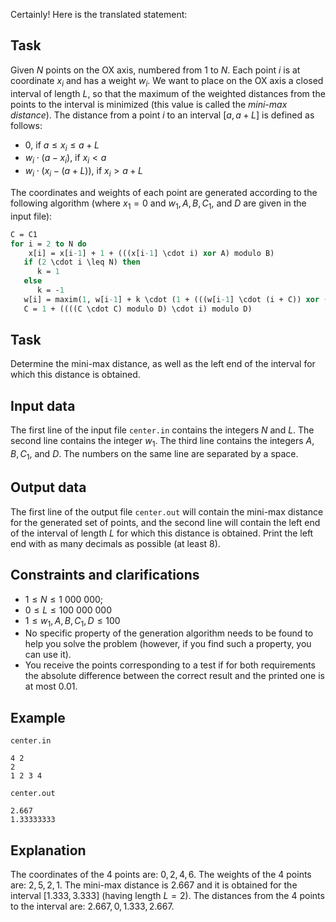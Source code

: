 Certainly! Here is the translated statement:

## Task

Given $N$ points on the OX axis, numbered from $1$ to $N$. Each point $i$ is at coordinate $x_i$ and has a weight $w_i$. We want to place on the OX axis a closed interval of length $L$, so that the maximum of the weighted distances from the points to the interval is minimized (this value is called the *mini-max distance*). The distance from a point $i$ to an interval $[a, a+L]$ is defined as follows:

* $0$, if $a \leq x_i \leq a+L$
* $w_i \cdot (a - x_i)$, if $x_i < a$
* $w_i \cdot (x_i - (a+L))$, if $x_i > a + L$

The coordinates and weights of each point are generated according to the following algorithm (where $x_1 = 0$ and $w_1, A, B, C_1$, and $D$ are given in the input file):

```pascal
C = C1
for i = 2 to N do
    x[i] = x[i-1] + 1 + (((x[i-1] \cdot i) xor A) modulo B)
   if (2 \cdot i \leq N) then
      k = 1
   else
      k = -1
   w[i] = maxim(1, w[i-1] + k \cdot (1 + (((w[i-1] \cdot (i + C)) xor (D \cdot i)) modulo D)))
   C = 1 + ((((C \cdot C) modulo D) \cdot i) modulo D)
```

## Task

Determine the mini-max distance, as well as the left end of the interval for which this distance is obtained.

## Input data

The first line of the input file `center.in` contains the integers $N$ and $L$. The second line contains the integer $w_1$. The third line contains the integers $A, B, C_1$, and $D$. The numbers on the same line are separated by a space.

## Output data

The first line of the output file `center.out` will contain the mini-max distance for the generated set of points, and the second line will contain the left end of the interval of length $L$ for which this distance is obtained. Print the left end with as many decimals as possible (at least $8$).

## Constraints and clarifications

* $1 \leq N \leq 1\ 000\ 000$;
* $0 \leq L \leq 100\ 000\ 000$
* $1 \leq w_1, A, B, C_1, D \leq 100$
* No specific property of the generation algorithm needs to be found to help you solve the problem (however, if you find such a property, you can use it).
* You receive the points corresponding to a test if for both requirements the absolute difference between the correct result and the printed one is at most $0.01$.

## Example

`center.in`
```
4 2
2
1 2 3 4
```

`center.out`
```
2.667
1.33333333
```

## Explanation

The coordinates of the $4$ points are: $0, 2, 4, 6$. The weights of the $4$ points are: $2, 5, 2, 1$. The mini-max distance is $2.667$ and it is obtained for the interval $[1.333, 3.333]$ (having length $L=2$). The distances from the $4$ points to the interval are: $2.667, 0, 1.333, 2.667$.